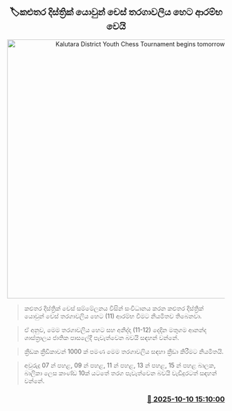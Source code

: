 <p align='center'><b><h2 align='center' title='Kalutara District Youth Chess Tournament begins tomorrow'>🏷කළුතර දිස්ත්‍රික් යොවුන් චෙස් තරගාවලිය හෙට ආරම්භ වෙයි</h2></b></p>
<p align='center'><img src='https://helakuru.sgp1.cdn.digitaloceanspaces.com/esana/images/lib/kalutara-chess.jpg' width='600' alt='Kalutara District Youth Chess Tournament begins tomorrow'></p>

> කළුතර දිස්ත්‍රික් චෙස් සම්මේලනය විසින් සංවිධානය කරන කළුතර දිස්ත්‍රික් යොවුන් චෙස් තරගාවලිය හෙට (11) ආරම්භ වීමට නියමිතව තිබෙනවා.

> ඒ අනුව, මෙම තරගාවලිය හෙට සහ අනිද්දා (11-12) දෙදින මතුගම ආනන්ද ශාස්ත්‍රාලය ජාතික පාසලේදී පැවැත්වෙන බවයි සඳහන් වන්නේ.

> ක්‍රීඩක ක්‍රීඩිකාවන් 1000 ක් පමණ මෙම තරගාවලිය සඳහා ක්‍රීඩා කිරීමට නියමිතයි.

> අවුරුදු 07 න් පහළ, 09 න් පහළ, 11 න් පහළ, 13 න් පහළ, 15 න් පහළ බාලක, බාලිකා ලෙස කාණ්ඩ 10ක් යටතේ තරග පැවැත්වෙන බවයි වැඩිදුරටත් සඳහන් වන්නේ.



<h3 align='right'><a href='https://www.helakuru.lk/esana/p/114379/'>📅 2025-10-10 15:10:00</a></h3>
